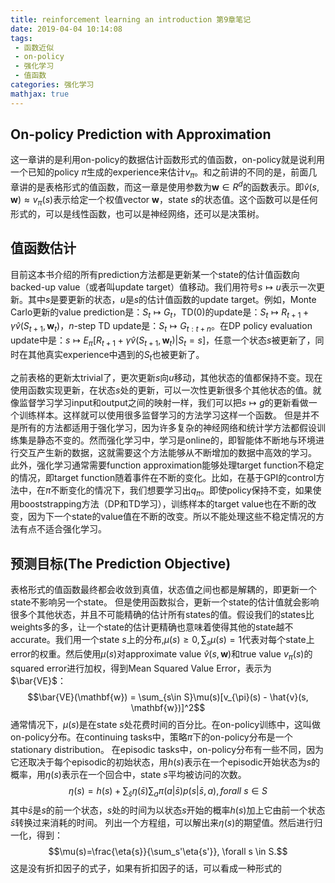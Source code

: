 ```yaml
---
title: reinforcement learning an introduction 第9章笔记
date: 2019-04-04 10:14:08
tags:
 - 函数近似 
 - on-policy
 - 强化学习
 - 值函数
categories: 强化学习
mathjax: true
---
```


## On-policy Prediction with Approximation
这一章讲的是利用on-policy的数据估计函数形式的值函数，on-policy就是说利用一个已知的policy $\pi$生成的experience来估计$v_{\pi}$。和之前讲的不同的是，前面几章讲的是表格形式的值函数，而这一章是使用参数为$\mathbf{w}\in R^d$的函数表示。即$\hat{v}(s,\mathbf{w})\approx v_{\pi}(s)$表示给定一个权值vector $\mathbf{w}$，state $s$的状态值。这个函数可以是任何形式的，可以是线性函数，也可以是神经网络，还可以是决策树。

## 值函数估计
目前这本书介绍的所有prediction方法都是更新某一个state的估计值函数向backed-up value（或者叫update target）值移动。我们用符号$s\mapsto u$表示一次更新。其中$s$是要更新的状态，$u$是$s$的估计值函数的update target。例如，Monte Carlo更新的value prediction是：$S_t \mapsto G_t$，TD(0)的update是：$S_t \mapsto R_{t+1} + \gamma \hat{v}(S_{t+1}, \mathbf{w}_t)$，$n$-step TD update是：$S_t \mapsto G_{t:t+n}$。在DP policy evaluation update中是：$s\mapsto E_{\pi}[R_{t+1}+\gamma\hat{v}(S_{t+1}, \mathbf{w}_t)| S_t =s]$，任意一个状态$s$被更新了，同时在其他真实experience中遇到的$S_t$也被更新了。

之前表格的更新太trivial了，更次更新$s$向$u$移动，其他状态的值都保持不变。现在使用函数实现更新，在状态$s$处的更新，可以一次性更新很多个其他状态的值。就像监督学习学习input和output之间的映射一样，我们可以把$s\mapsto g$的更新看做一个训练样本。这样就可以使用很多监督学习的方法学习这样一个函数。
但是并不是所有的方法都适用于强化学习，因为许多复杂的神经网络和统计学方法都假设训练集是静态不变的。然而强化学习中，学习是online的，即智能体不断地与环境进行交互产生新的数据，这就需要这个方法能够从不断增加的数据中高效的学习。
此外，强化学习通常需要function approximation能够处理target function不稳定的情况，即target function随着事件在不断的变化。比如，在基于GPI的control方法中，在$\pi$不断变化的情况下，我们想要学习出$q_{\pi}$。即使policy保持不变，如果使用booststrapping方法（DP和TD学习），训练样本的target value也在不断的改变，因为下一个state的value值在不断的改变。所以不能处理这些不稳定情况的方法有点不适合强化学习。

## 预测目标(The Prediction Objective)
表格形式的值函数最终都会收敛到真值，状态值之间也都是解耦的，即更新一个state不影响另一个state。
但是使用函数拟合，更新一个state的估计值就会影响很多个其他状态，并且不可能精确的估计所有states的值。假设我们的states比weights多的多，让一个state的估计更精确也意味着使得其他的state越不accurate。我们用一个state $s$上的分布,$\mu(s)\ge 0,\sum_s\mu(s)=1$代表对每个state上error的权重。然后使用$\mu(s)$对approximate value $\hat{v}(s,\mathbf{w})$和true value $v_{\pi}(s)$的squared error进行加权，得到Mean Squared Value Error，表示为$\bar{VE}$：
$$\bar{VE}(\mathbf{w}) = \sum_{s\in S}\mu(s)[v_{\pi}(s) - \hat{v}(s, \mathbf{w})]^2$$
通常情况下，$\mu(s)$是在state $s$处花费时间的百分比。在on-policy训练中，这叫做on-policy分布。在continuing tasks中，策略$\pi$下的on-policy分布是一个stationary distribution。
在episodic tasks中，on-policy分布有一些不同，因为它还取决于每个episodic的初始状态，用$h(s)$表示在一个episodic开始状态为$s$的概率，用$\eta(s)$表示在一个回合中，state $s$平均被访问的次数。
$$\eta(s) = h(s) + \sum_{\bar{s}}\eta(\bar{s})\sum_a\pi(a|\bar{s})p(s|\bar{s},a), forall\ s \in S$$
其中$\bar{s}$是$s$的前一个状态，$s$处的时间为以状态$s$开始的概率$h(s)$加上它由前一个状态$\bar{s}$转换过来消耗的时间。
列出一个方程组，可以解出来$\eta(s)$的期望值。然后进行归一化，得到：
$$\mu(s)=\frac{\eta{s}}{\sum_s'\eta{s'}}, \forall s \in S.$$
这是没有折扣因子的式子，如果有折扣因子的话，可以看成一种形式的
